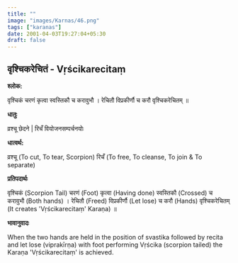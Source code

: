 ```yaml
---
title: ""
image: "images/Karnas/46.png"
tags: ["karanas"]
date: 2001-04-03T19:27:04+05:30
draft: false
---
```


## वृश्चिकरेचितं - Vṛścikarecitaṃ

**श्लोक:**

वृश्चिकं चरणं कृत्वा स्वस्तिकौ च करावुभौ । रेचितौ विप्रकीर्णौ च करौ वृश्चिकरेचितम् ॥

**धातुः**

व्रश्चू छेदने |
रिचँ वियोजनसम्पर्चनयोः

**धात्वर्थ:**

व्रश्चू (To cut, To tear, Scorpion)
रिचँ (To free, To cleanse, To join & To separate)

**प्रतिपदार्थः**

वृश्चिकं (Scorpion Tail) चरणं (Foot) कृत्वा (Having done) स्वस्तिकौ (Crossed) च करावुभौ (Both hands) । रेचितौ (Freed) विप्रकीर्णौ (Let lose) च करौ (Hands) वृश्चिकरेचितम् (It creates 'Vṛścikarecitaṃ' Karaṇa) ॥

**भावानुवादः**

When the two hands are held in the position of svastika followed by recita and let lose (viprakīrṇa) with foot performing Vṛścika (scorpion tailed) the Karaṇa 'Vṛścikarecitaṃ' is achieved.